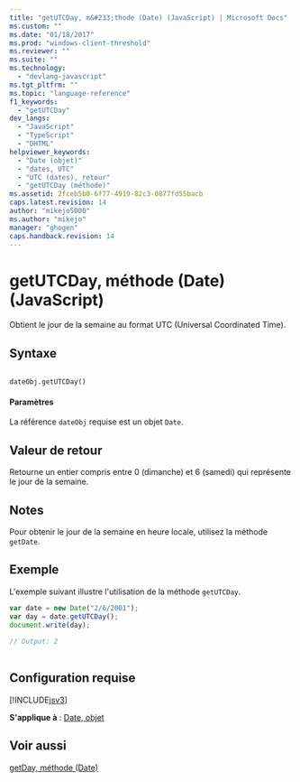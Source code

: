 ```yaml
---
title: "getUTCDay, m&#233;thode (Date) (JavaScript) | Microsoft Docs"
ms.custom: ""
ms.date: "01/18/2017"
ms.prod: "windows-client-threshold"
ms.reviewer: ""
ms.suite: ""
ms.technology: 
  - "devlang-javascript"
ms.tgt_pltfrm: ""
ms.topic: "language-reference"
f1_keywords: 
  - "getUTCDay"
dev_langs: 
  - "JavaScript"
  - "TypeScript"
  - "DHTML"
helpviewer_keywords: 
  - "Date (objet)"
  - "dates, UTC"
  - "UTC (dates), retour"
  - "getUTCDay (méthode)"
ms.assetid: 2fceb5b0-6f77-4919-82c3-0877fd55bacb
caps.latest.revision: 14
author: "mikejo5000"
ms.author: "mikejo"
manager: "ghogen"
caps.handback.revision: 14
---
```

# getUTCDay, m&#233;thode (Date) (JavaScript)
Obtient le jour de la semaine au format UTC \(Universal Coordinated Time\).  
  
## Syntaxe  
  
```  
  
dateObj.getUTCDay()   
```  
  
#### Paramètres  
 La référence `dateObj` requise est un objet `Date`.  
  
## Valeur de retour  
 Retourne un entier compris entre 0 \(dimanche\) et 6 \(samedi\) qui représente le jour de la semaine.  
  
## Notes  
 Pour obtenir le jour de la semaine en heure locale, utilisez la méthode `getDate`.  
  
## Exemple  
 L'exemple suivant illustre l'utilisation de la méthode `getUTCDay`.  
  
```javascript  
var date = new Date("2/6/2001");  
var day = date.getUTCDay();  
document.write(day);  
  
// Output: 2  
  
```  
  
## Configuration requise  
 [!INCLUDE[jsv3](../../javascript/reference/includes/jsv3-md.md)]  
  
 **S'applique à** : [Date, objet](../../javascript/reference/date-object-javascript.md)  
  
## Voir aussi  
 [getDay, méthode \(Date\)](../../javascript/reference/getday-method-date-javascript.md)